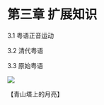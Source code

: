 # 第三章 扩展知识

3.1 粤语正音运动

3.2 清代粤语

3.3 原始粤语

![](http://wx2.sinaimg.cn/large/69144085ly1g1ocak120qj20u01hcta8.jpg)

【青山塔上的月亮】